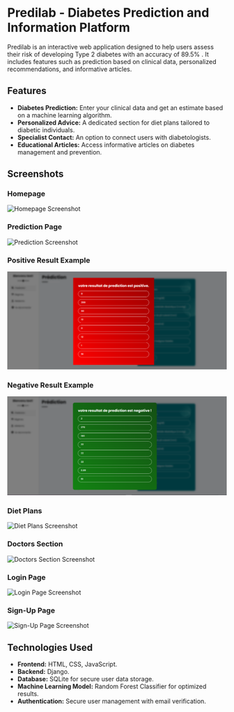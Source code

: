 # Predilab - Diabetes Prediction and Information Platform

Predilab is an interactive web application designed to help users assess their risk of developing Type 2 diabetes with an accuracy of 89.5% . It includes features such as prediction based on clinical data, personalized recommendations, and informative articles.

## Features

- **Diabetes Prediction:** Enter your clinical data and get an estimate based on a machine learning algorithm.
- **Personalized Advice:** A dedicated section for diet plans tailored to diabetic individuals.
- **Specialist Contact:** An option to connect users with diabetologists.
- **Educational Articles:** Access informative articles on diabetes management and prevention.

## Screenshots

### Homepage
![Homepage Screenshot](screenshots/hero.png)

### Prediction Page
![Prediction Screenshot](screenshots/predict.png)

### Positive Result Example
![Positive Result Screenshot](screenshots/positive.png)

### Negative Result Example
![Negative Result Screenshot](screenshots/negative.png)

### Diet Plans
![Diet Plans Screenshot](screenshots/diets.png)

### Doctors Section
![Doctors Section Screenshot](screenshots/doctors.png)

### Login Page
![Login Page Screenshot](screenshots/login.png)

### Sign-Up Page
![Sign-Up Page Screenshot](screenshots/signup.png)

## Technologies Used

- **Frontend:** HTML, CSS, JavaScript.  
- **Backend:** Django.  
- **Database:** SQLite for secure user data storage.  
- **Machine Learning Model:** Random Forest Classifier for optimized results.  
- **Authentication:** Secure user management with email verification.

